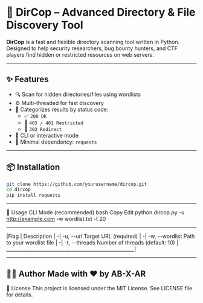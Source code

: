 # 🚪 DirCop – Advanced Directory & File Discovery Tool

 **DirCop** is a fast and flexible directory scanning tool written in Python.  
Designed to help security researchers, bug bounty hunters, and CTF players find hidden or restricted resources on web servers.

---

## ✨ Features

- 🔍 Scan for hidden directories/files using wordlists
- ⚙️ Multi-threaded for fast discovery
- 🚦 Categorizes results by status code:
  - ✅ `200 OK`
  - 🔐 `403 / 401 Restricted`
  - 🔁 `302 Redirect`
- 🧠 CLI or interactive mode
- 🐍 Minimal dependency: `requests`

---

## 📦 Installation

```bash
git clone https://github.com/yourusername/dircop.git
cd dircop
pip install requests
```
---
🚀 Usage
CLI Mode (recommended)
bash
Copy
Edit
python dircop.py -u http://example.com -w wordlist.txt -t 20
_____________________________________________________
|Flag	| Description                                  |
-| -u, --url	Target URL (required)                  |
-| -w, --wordlist	Path to your wordlist file         |
-| -t, --threads	Number of threads (default: 10)    |
_____________________________________________________|

---
👨‍💻 Author
Made with ❤️ by AB-X-AR
---
📄 License
This project is licensed under the MIT License.
See LICENSE file for details.


 
 
